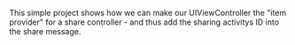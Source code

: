 This simple project shows how we can make our UIViewController the "item provider" for a share controller - and thus add the sharing activitys ID into the share message.
